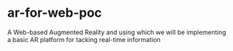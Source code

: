 # ar-for-web-poc
A Web-based Augmented Reality and using which we will be implementing a basic AR platform for tacking real-time information
